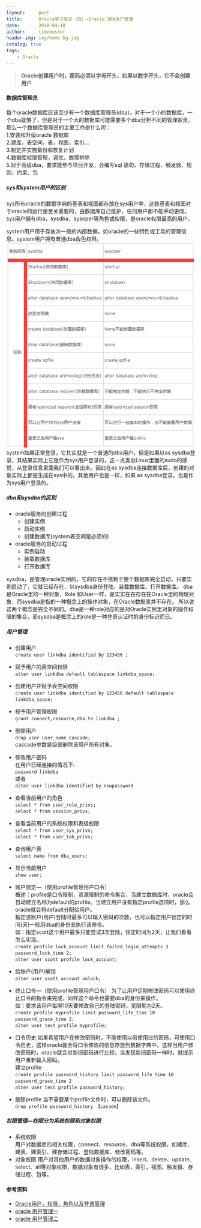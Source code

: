 ```yaml
---
layout:     post
title:      Oracle学习笔记（四）—Oracle DBA用户管理
date:       2018-04-18
author:     timebusker
header-img: img/home-bg.jpg
catalog: true
tags:
    - Oracle
---
```


> **Oracle创建用户时，密码必须以字母开头，如果以数字开头，它不会创建用户**  

#### 数据库管理员    
每个oracle数据库应该至少有一个数据库管理员(dba)，对于一个小的数据库，一个dba就够了，但是对于一个大的数据库可能需要多个dba分担不同的管理职责。那么一个数据库管理员的主要工作是什么呢：   
  1.安装和升级oracle 数据库   
  2.建库，表空间，表，视图，索引…   
  3.制定并实施备份和恢复计划   
  4.数据库权限管理，调优，故障排除   
  5.对于高级dba，要求能参与项目开发，会编写sql 语句、存储过程、触发器、规则、约束、包   

##### sys和system用户的区别 
sys所有oracle的数据字典的基表和视图都存放在sys用户中，这些基表和视图对于oracle的运行是至关重要的，由数据库自己维护，任何用户都不能手动更改。sys用户拥有dba，sysdba，sysoper等角色或权限，是oracle权限最高的用户。   

system用户用于存放次一级的内部数据，如oracle的一些特性或工具的管理信息。system用户拥有普通dba角色权限。   
![image](img/older/oracle/2018041800/1.png)  
system如果正常登录，它其实就是一个普通的dba用户，但是如果以as sysdba登录，其结果实际上它是作为sys用户登录的，这一点类似Linux里面的sudo的感觉，从登录信息里面我们可以看出来。因此在as sysdba连接数据库后，创建的对象实际上都是生成在sys中的。其他用户也是一样，如果 as sysdba登录，也是作为sys用户登录的。  

##### dba和sysdba的区别
- oracle服务的创建过程
  + 创建实例
  + 启动实例
  + 创建数据库(system表空间是必须的)
- oracle服务的启动过程  
  + 实例启动
  + 装载数据库
  + 打开数据库

sysdba，是管理oracle实例的，它的存在不依赖于整个数据库完全启动，只要实例启动了，它就已经存在，以sysdba身份登陆，装载数据库、打开数据库。
dba是Oracle里的一种对象，Role 和User一样，是实实在在存在在Oracle里的物理对象，而sysdba是指的一种概念上的操作对象，在Oracle数据里并不存在。
所以说这两个概念是完全不同的。dba是一种role对应的是对Oracle实例里对象的操作权限的集合，而sysdba是概念上的role是一种登录认证时的身份标识而已。 

##### 用户管理 
- 创建用户   
`create user linkdba identified by 123456 ;`

- 赋予用户的表空间权限  
`alter user linkdba default tablespace linkdba_space;`

- 创建用户并赋予表空间权限  
`create user linkdba identified by 123456 default tablespace linkdba_space;`

- 授予用户管理权限  
`grant connect,resource,dba to linkdba ;`

- 删除用户   
`drop user user_name cascade;`    
cascade参数是级联删除该用户所有对象。  

- 修改用户密码    
在用户已经连接的情况下:    
`password linkdba`    
或者   
`alter user linkdba identified by newpassword`  

- 查看当前用户的角色   
`select * from user_role_privs;`   
`select * from session_privs;`    

- 查看当前用户的系统权限和表级权限    
`select * from user_sys_privs;`   
`select * from user_tab_privs;`    

- 查询用户表  
`select name from dba_users;`  

- 显示当前用户    
`show user;`  

- 账户锁定—（使用profile管理用户口令）  
概述：profile是口令限制，资源限制的命令集合，当建立数据库时，oracle会自动建立名称为default的profile。当建立用户没有指定profile选项时，那么oracle就会将default分配给用户。    
指定该账户(用户)登陆时最多可以输入密码的次数，也可以指定用户锁定的时间(天)一般用dba的身份去执行该命令。  
如：指定scott这个用户最多只能尝试3次登陆，锁定时间为2天，让我们看看怎么实现。      
`create profile lock_account limit failed_login_attempts 3 password_lock_time 2;`     
`alter user scott profile lock_account;`

- 给账户(用户)解锁   
`alter user scott account unlock;` 

- 终止口令—（使用profile管理用户口令） 
为了让用户定期修改密码可以使用终止口令的指令来完成，同样这个命令也需要dba的身份来操作。  
如：要求该用户每隔10天要修改自己的登陆密码，宽限期为2天。  
`create profile myprofile limit password_life_time 10 password_grace_time 2;`   
`alter user test profile myprofile;`  

- 口令历史
如果希望用户在修改密码时，不能使用以前使用过的密码，可使用口令历史，这样oracle就会将口令修改的信息存放到数据字典中，这样当用户修改密码时，oracle就会对新旧密码进行比较，当发现新旧密码一样时，就提示用户重新输入密码。  
建立profile   
`create profile password_history limit password_life_time 10 password_grace_time 2 `  
`alter user test profile password_history;`

- 删除profile 
当不需要某个profile文件时，可以删除该文件。  
`drop profile password_history 【casade】`  


##### 权限管理—权限分为系统权限和对象权限  
- 系统权限  
用户对数据库的相关权限，connect、resource、dba等系统权限，如建库、建表、建索引、建存储过程、登陆数据库、修改密码等。  
- 对象权限 
用户对其他用户的数据对象操作的权限，insert、delete、update、select、all等对象权限，数据对象有很多，比如表，索引，视图，触发器、存储过程、包等。 


#### 参考资料  
- [Oracle用户，权限，角色以及登录管理](https://www.cnblogs.com/zangdalei/p/5483695.html)
- [oracle 用户管理一](http://www.cnblogs.com/linjiqin/archive/2012/01/31/2332616.html)
- [oracle 用户管理二](http://www.cnblogs.com/linjiqin/archive/2012/01/31/2333982.html)

